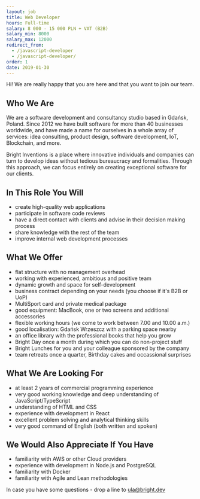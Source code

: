 ```yaml
---
layout: job
title: Web Developer
hours: Full-time
salary: 8 000 - 15 000 PLN + VAT (B2B)
salary_min: 8000
salary_max: 12000
redirect_from:
  - /javascript-developer
  - /javascript-developer/
order: 1
date: 2019-01-30
---
```


Hi! We are really happy that you are here and that you want to join our team.  

## Who We Are 

We are a software development and consultancy studio based in Gdańsk, Poland. Since 2012 we have built software for more than 40 businesses worldwide, and have made a name for ourselves in a whole array of services: idea consulting, product design, software development, IoT, Blockchain, and more.

Bright Inventions is a place where innovative individuals and companies can turn to develop ideas without tedious bureaucracy and formalities. Through this approach, we can focus entirely on creating exceptional software for our clients. 

## In This Role You Will 

* create high-quality web applications 
* participate in software code reviews
* have a direct contact with clients and advise in their decision making process 
* share knowledge with the rest of the team
* improve internal web development processes  

## What We Offer  

* flat structure with no management overhead
* working with experienced, ambitious and positive team
* dynamic growth and space for self-development 
* business contract depending on your needs (you choose if it's B2B or UoP)
* MultiSport card and private medical package 
* good equipment: MacBook, one or two screens and additional accessories 
* flexible working hours (we come to work between 7.00 and 10.00 a.m.) 
* good localisation: Gdańsk Wrzeszcz with a parking space nearby
* an office library with the professional books that help you grow 
* Bright Day once a month during which you can do non-project stuff 
* Bright Lunches for you and your colleague sponsored by the company 
* team retreats once a quarter, Birthday cakes and occassional surprises 

## What We Are Looking For

* at least 2 years of commercial programming experience
* very good working knowledge and deep understanding of JavaScript/TypeScript
* understanding of HTML and CSS
* experience with development in React
* excellent problem solving and analytical thinking skills
* very good command of English (both written and spoken)

## We Would Also Appreciate If You Have 

* familiarity with AWS or other Cloud providers
* experience with development in Node.js and PostgreSQL
* familiarity with Docker
* familiarity with Agile and Lean methodologies



In case you have some questions - drop a line to ula@bright.dev 

